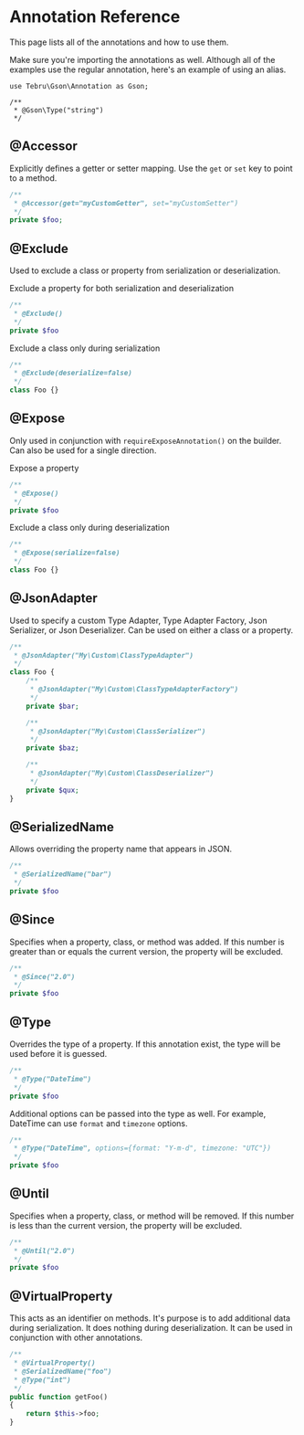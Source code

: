 Annotation Reference
====================

This page lists all of the annotations and how to use them.

Make sure you're importing the annotations as well. Although all of the
examples use the regular annotation, here's an example of using an alias.

```
use Tebru\Gson\Annotation as Gson;

/**
 * @Gson\Type("string")
 */
```

@Accessor
---------

Explicitly defines a getter or setter mapping.  Use the `get` or `set`
key to point to a method.

```php
/**
 * @Accessor(get="myCustomGetter", set="myCustomSetter")
 */
private $foo;
```

@Exclude
--------

Used to exclude a class or property from serialization or deserialization.

Exclude a property for both serialization and deserialization

```php
/**
 * @Exclude()
 */
private $foo
```

Exclude a class only during serialization

```php
/**
 * @Exclude(deserialize=false)
 */
class Foo {}
```

@Expose
-------

Only used in conjunction with `requireExposeAnnotation()` on the builder.
Can also be used for a single direction.

Expose a property

```php
/**
 * @Expose()
 */
private $foo
```

Exclude a class only during deserialization

```php
/**
 * @Expose(serialize=false)
 */
class Foo {}
```

@JsonAdapter
------------

Used to specify a custom Type Adapter, Type Adapter Factory, Json
Serializer, or Json Deserializer.  Can be used on either a class or a
property.

```php
/**
 * @JsonAdapter("My\Custom\ClassTypeAdapter")
 */
class Foo {
    /**
     * @JsonAdapter("My\Custom\ClassTypeAdapterFactory")
     */
    private $bar;

    /**
     * @JsonAdapter("My\Custom\ClassSerializer")
     */
    private $baz;

    /**
     * @JsonAdapter("My\Custom\ClassDeserializer")
     */
    private $qux;
}
```

@SerializedName
---------------

Allows overriding the property name that appears in JSON.

```php
/**
 * @SerializedName("bar")
 */
private $foo
```

@Since
------

Specifies when a property, class, or method was added.  If this number
is greater than or equals the current version, the property will be
excluded.

```php
/**
 * @Since("2.0")
 */
private $foo
```

@Type
-----

Overrides the type of a property.  If this annotation exist, the type
will be used before it is guessed.

```php
/**
 * @Type("DateTime")
 */
private $foo
```

Additional options can be passed into the type as well.  For example,
DateTime can use `format` and `timezone` options.

```php
/**
 * @Type("DateTime", options={format: "Y-m-d", timezone: "UTC"})
 */
private $foo
```

@Until
------

Specifies when a property, class, or method will be removed.  If this
number is less than the current version, the property will be excluded.

```php
/**
 * @Until("2.0")
 */
private $foo
```

@VirtualProperty
----------------

This acts as an identifier on methods.  It's purpose is to add
additional data during serialization.  It does nothing during
deserialization.  It can be used in conjunction with other annotations.

```php
/**
 * @VirtualProperty()
 * @SerializedName("foo")
 * @Type("int")
 */
public function getFoo()
{
    return $this->foo;
}
```
